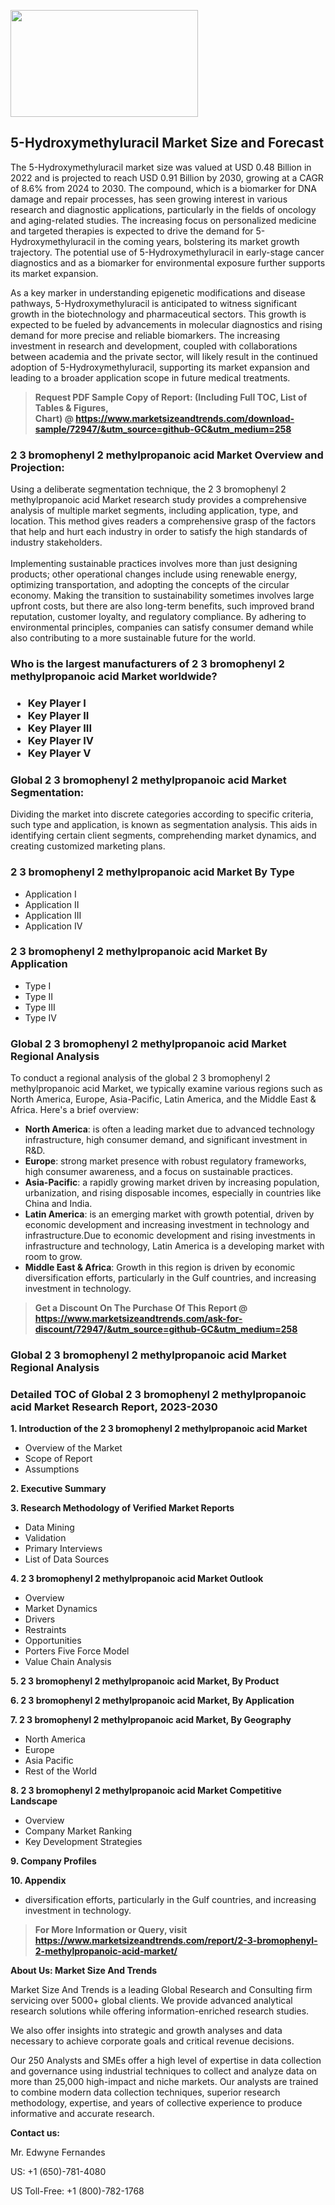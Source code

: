 <p><img class="alignnone size-medium wp-image-20088" src="https://ffe5etoiles.com/wp-content/uploads/2024/12/MST1-300x171.png" alt="" width="300" height="171" /></p><h2>5-Hydroxymethyluracil Market Size and Forecast</h2><p>The 5-Hydroxymethyluracil market size was valued at USD 0.48 Billion in 2022 and is projected to reach USD 0.91 Billion by 2030, growing at a CAGR of 8.6% from 2024 to 2030. The compound, which is a biomarker for DNA damage and repair processes, has seen growing interest in various research and diagnostic applications, particularly in the fields of oncology and aging-related studies. The increasing focus on personalized medicine and targeted therapies is expected to drive the demand for 5-Hydroxymethyluracil in the coming years, bolstering its market growth trajectory. The potential use of 5-Hydroxymethyluracil in early-stage cancer diagnostics and as a biomarker for environmental exposure further supports its market expansion.</p><p>As a key marker in understanding epigenetic modifications and disease pathways, 5-Hydroxymethyluracil is anticipated to witness significant growth in the biotechnology and pharmaceutical sectors. This growth is expected to be fueled by advancements in molecular diagnostics and rising demand for more precise and reliable biomarkers. The increasing investment in research and development, coupled with collaborations between academia and the private sector, will likely result in the continued adoption of 5-Hydroxymethyluracil, supporting its market expansion and leading to a broader application scope in future medical treatments.</p></p><blockquote id="" class=""><strong>Request PDF Sample Copy of Report: (Including Full TOC, List of Tables &amp; Figures, Chart)&nbsp;@&nbsp;<strong><a href="https://www.marketsizeandtrends.com/download-sample/72947/&utm_source=github-GC&utm_medium=258" target="_blank">https://www.marketsizeandtrends.com/download-sample/72947/&utm_source=github-GC&utm_medium=258</a></strong></strong></blockquote><h3 id="" class="">2 3 bromophenyl 2 methylpropanoic acid Market&nbsp;Overview and Projection:</h3><p id="" class="">Using a deliberate segmentation technique, the 2 3 bromophenyl 2 methylpropanoic acid Market research study provides a comprehensive analysis of multiple market segments, including application, type, and location. This method gives readers a comprehensive grasp of the factors that help and hurt each industry in order to satisfy the high standards of industry stakeholders. <br /> <br />Implementing sustainable practices involves more than just designing products; other operational changes include using renewable energy, optimizing transportation, and adopting the concepts of the circular economy. Making the transition to sustainability sometimes involves large upfront costs, but there are also long-term benefits, such improved brand reputation, customer loyalty, and regulatory compliance. By adhering to environmental principles, companies can satisfy consumer demand while also contributing to a more sustainable future for the world.</p><h3 id="" class="">Who is the largest manufacturers of&nbsp;2 3 bromophenyl 2 methylpropanoic acid Market worldwide?</h3><h3 class=""><p><ul><li>Key Player I </li><li> Key Player II </li><li> Key Player III </li><li> Key Player IV </li><li> Key Player V</li></ul></p></h3><h3 id="" class="">Global&nbsp;2 3 bromophenyl 2 methylpropanoic acid Market Segmentation:</h3><p id="" class="">Dividing the market into discrete categories according to specific criteria, such type and application, is known as segmentation analysis. This aids in identifying certain client segments, comprehending market dynamics, and creating customized marketing plans.</p><h3 id="" class="">2 3 bromophenyl 2 methylpropanoic acid Market&nbsp;By Type</h3><p><p><ul><li>Application I </li><li> Application II </li><li> Application III </li><li> Application IV</p></li></ul></p></p><h3 id="" class="">2 3 bromophenyl 2 methylpropanoic acid Market&nbsp;By Application</h3><p class=""><p><ul><li>Type I </li><li> Type II </li><li> Type III </li><li> Type IV</li></ul></p></p><h3 id="" class="">Global 2 3 bromophenyl 2 methylpropanoic acid Market Regional Analysis</h3><p id="" class="">To conduct a regional analysis of the global 2 3 bromophenyl 2 methylpropanoic acid Market, we typically examine various regions such as North America, Europe, Asia-Pacific, Latin America, and the Middle East &amp; Africa. Here's a brief overview:</p><ul><li><strong>North America</strong>: is often a leading market due to advanced technology infrastructure, high consumer demand, and significant investment in R&amp;D.</li><li><strong>Europe</strong>: strong market presence with robust regulatory frameworks, high consumer awareness, and a focus on sustainable practices.</li><li><strong>Asia-Pacific</strong>: a rapidly growing market driven by increasing population, urbanization, and rising disposable incomes, especially in countries like China and India.</li><li><strong>Latin America</strong>: is an emerging market with growth potential, driven by economic development and increasing investment in technology and infrastructure.Due to economic development and rising investments in infrastructure and technology, Latin America is a developing market with room to grow.</li><li><strong>Middle East &amp; Africa</strong>: Growth in this region is driven by economic diversification efforts, particularly in the Gulf countries, and increasing investment in technology.</li></ul><blockquote id="" class=""><strong>Get a Discount On The Purchase Of This Report @ <strong><a href="https://www.marketsizeandtrends.com/ask-for-discount/72947/&utm_source=github-GC&utm_medium=258" target="_blank">https://www.marketsizeandtrends.com/ask-for-discount/72947/&utm_source=github-GC&utm_medium=258</a></strong></strong></blockquote><h3 id="" class="">Global 2 3 bromophenyl 2 methylpropanoic acid Market Regional Analysis</h3><h3 id="" class="">Detailed TOC of Global 2 3 bromophenyl 2 methylpropanoic acid Market Research Report, 2023-2030</h3><p id="" class=""><strong>1. Introduction of the 2 3 bromophenyl 2 methylpropanoic acid Market</strong></p><ul><li>Overview of the Market</li><li>Scope of Report</li><li>Assumptions</li></ul><p id="" class=""><strong>2. Executive Summary</strong></p><p id="" class=""><strong>3. Research Methodology of Verified Market Reports</strong></p><ul><li>Data Mining</li><li>Validation</li><li>Primary Interviews</li><li>List of Data Sources</li></ul><p id="" class=""><strong>4. 2 3 bromophenyl 2 methylpropanoic acid Market Outlook</strong></p><ul><li>Overview</li><li>Market Dynamics</li><li>Drivers</li><li>Restraints</li><li>Opportunities</li><li>Porters Five Force Model</li><li>Value Chain Analysis</li></ul><p id="" class=""><strong>5. 2 3 bromophenyl 2 methylpropanoic acid Market, By Product</strong></p><p id="" class=""><strong>6. 2 3 bromophenyl 2 methylpropanoic acid Market, By Application</strong></p><p id="" class=""><strong>7. 2 3 bromophenyl 2 methylpropanoic acid Market, By Geography</strong></p><ul><li>North America</li><li>Europe</li><li>Asia Pacific</li><li>Rest of the World</li></ul><p id="" class=""><strong>8. 2 3 bromophenyl 2 methylpropanoic acid Market Competitive Landscape</strong></p><ul><li>Overview</li><li>Company Market Ranking</li><li>Key Development Strategies</li></ul><p id="" class=""><strong>9. Company Profiles</strong></p><p id="" class=""><strong>10. Appendix</strong></p><ul><li>diversification efforts, particularly in the Gulf countries, and increasing investment in technology.</li></ul><blockquote id="" class=""><strong>For More Information or Query, visit <strong><strong><a href="https://www.marketsizeandtrends.com/report/2-3-bromophenyl-2-methylpropanoic-acid-market/" target="_blank">https://www.marketsizeandtrends.com/report/2-3-bromophenyl-2-methylpropanoic-acid-market/</a></strong></strong></strong></blockquote><p id="" class=""><strong>About Us: Market Size And Trends</strong></p><p id="" class="">Market Size And Trends is a leading Global Research and Consulting firm servicing over 5000+ global clients. We provide advanced analytical research solutions while offering information-enriched research studies.</p><p id="" class="">We also offer insights into strategic and growth analyses and data necessary to achieve corporate goals and critical revenue decisions.</p><p id="" class="">Our 250 Analysts and SMEs offer a high level of expertise in data collection and governance using industrial techniques to collect and analyze data on more than 25,000 high-impact and niche markets. Our analysts are trained to combine modern data collection techniques, superior research methodology, expertise, and years of collective experience to produce informative and accurate research.</p><p id="" class=""><strong>Contact us:</strong></p><p id="" class="">Mr. Edwyne Fernandes</p><p id="" class="">US: +1 (650)-781-4080</p><p id="" class="">US Toll-Free: +1 (800)-782-1768</p>
